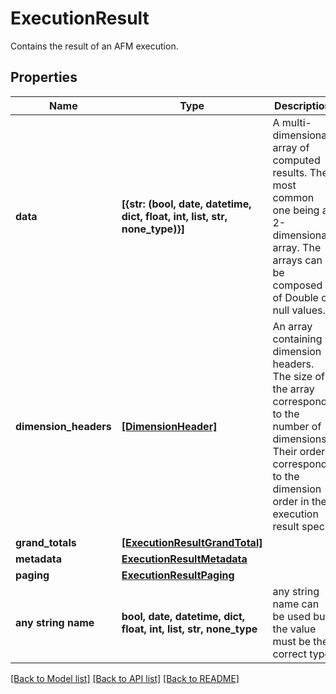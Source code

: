 # ExecutionResult

Contains the result of an AFM execution.

## Properties
Name | Type | Description | Notes
------------ | ------------- | ------------- | -------------
**data** | **[{str: (bool, date, datetime, dict, float, int, list, str, none_type)}]** | A multi-dimensional array of computed results. The most common one being a 2-dimensional array. The arrays can be composed of Double or null values. | 
**dimension_headers** | [**[DimensionHeader]**](DimensionHeader.md) | An array containing dimension headers. The size of the array corresponds to the number of dimensions. Their order corresponds to the dimension order in the execution result spec. | 
**grand_totals** | [**[ExecutionResultGrandTotal]**](ExecutionResultGrandTotal.md) |  | 
**metadata** | [**ExecutionResultMetadata**](ExecutionResultMetadata.md) |  | 
**paging** | [**ExecutionResultPaging**](ExecutionResultPaging.md) |  | 
**any string name** | **bool, date, datetime, dict, float, int, list, str, none_type** | any string name can be used but the value must be the correct type | [optional]

[[Back to Model list]](../README.md#documentation-for-models) [[Back to API list]](../README.md#documentation-for-api-endpoints) [[Back to README]](../README.md)


